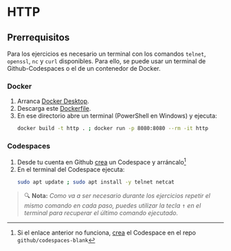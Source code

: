 # HTTP
## Prerrequisitos

Para los ejercicios es necesario un terminal con los comandos `telnet`, `openssl`, `nc` y `curl` disponibles. Para ello, se puede usar un terminal de Github-Codespaces o el de un contenedor de Docker.

### Docker
1. Arranca [Docker Desktop](https://www.docker.com/products/docker-desktop/).
1. Descarga este [Dockerfile](./files/Dockerfile).
1. En ese directorio abre un terminal (PowerShell en Windows) y ejecuta:
   ```bash
   docker build -t http . ; docker run -p 8080:8080 --rm -it http
   ```

### Codespaces
1. Desde tu cuenta en Github [crea](https://github.com/codespaces/new?skip_quickstart=true&machine=basicLinux32gb&repo=525552024&ref=main&geo=EuropeWest) un Codespace y arráncalo[^1]
1. En el terminal del Codespace ejecuta:
   ```bash
   sudo apt update ; sudo apt install -y telnet netcat
   ```

> 🔍 **Nota:** _Como va a ser necesario durante los ejercicios repetir el mismo comando en cada paso, puedes utilizar la tecla <kbd>↑</kbd> en el terminal para recuperar el último comando ejecutado._

[^1]: Si el enlace anterior no funciona, [crea](https://github.com/codespaces/new) el Codespace en el repo `github/codespaces-blank`
